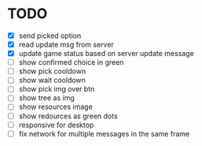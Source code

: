 # TODO

- [x] send picked option
- [x] read update msg from server
- [x] update game status based on server update message
- [ ] show confirmed choice in green
- [ ] show pick cooldown
- [ ] show wait cooldown
- [ ] show pick img over btn
- [ ] show tree as img
- [ ] show resources image
- [ ] show redources as green dots
- [ ] responsive for desktop
- [ ] fix network for multiple messages in the same frame